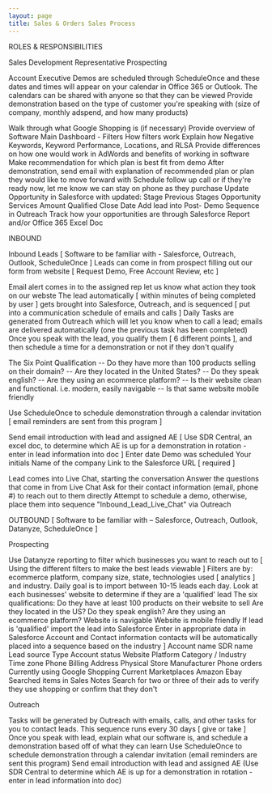 ```yaml
---
layout: page
title: Sales & Orders Sales Process
---
```


ROLES & RESPONSIBILITIES

Sales Development Representative
Prospecting

Account Executive
Demos are scheduled through ScheduleOnce and these dates and times will appear on your calendar in Office 365 or Outlook. The calendars can be shared with anyone so that they can be viewed
Provide demonstration based on the type of customer you're speaking with (size of company, monthly adspend, and how many products)

Walk through what Google Shopping is (if necessary)
Provide overview of Software
Main Dashboard - Filters
How filters work
Explain how Negative Keywords, Keyword Performance, Locations, and RLSA
Provide differences on how one would work in AdWords and benefits of working in software
Make recommendation for which plan is best fit from demo
After demonstration, send email with explanation of recommended plan or plan they would like to move forward with
Schedule follow up call or if they're ready now, let me know we can stay on phone as they purchase
Update Opportunity in Salesforce with updated:
Stage
Previous Stages
Opportunity Services
Amount
Qualified
Close Date
Add lead into Post- Demo Sequence in Outreach
Track how your opportunities are through Salesforce Report and/or Office 365 Excel Doc

INBOUND

Inbound Leads  [ Software to be familiar with - Salesforce, Outreach, Outlook, ScheduleOnce ]
Leads can come in from prospect filling out our form from website [ Request Demo, Free Account Review, etc ]

Email alert comes in to the assigned rep let us know what action they took on our webste
The lead automatically [ within minutes of being completed by user ] gets brought into Salesforce, Outreach, and is sequenced [ put into a communication schedule of emails and calls ]
Daily Tasks are generated from Outreach which will let you know when to call a lead; emails are delivered automatically (one the previous task has been completed)
Once you speak with the lead, you qualify them [ 6 different points ], and then schedule a time for a demonstration or not if they don't qualify

The Six Point Qualification
-- Do they have more than 100 products selling on their domain?
-- Are they located in the United States?
-- Do they speak english?
-- Are they using an ecommerce platform?
-- Is their website clean and functional. i.e. modern, easily navigable
-- Is that same website mobile friendly

Use ScheduleOnce to schedule demonstration through a calendar invitation [ email reminders are sent from this program ]

Send email introduction with lead and assigned AE  [ Use SDR Central, an excel doc, to determine which AE is up for a demonstration in rotation - enter in lead information into doc ]
Enter date Demo was scheduled
Your initials
Name of the company
Link to the Salesforce URL [ required ]

Lead comes into Live Chat, starting the conversation
Answer the questions that come in from Live Chat
Ask for their contact information (email, phone #) to reach out to them directly
Attempt to schedule a demo, otherwise, place them into sequence "Inbound_Lead_Live_Chat" via Outreach


OUTBOUND  [ Software to be familiar with – Salesforce, Outreach, Outlook, Datanyze, ScheduleOnce ]

Prospecting

Use Datanyze reporting to filter which businesses you want to reach out to [ Using the different filters to make the best leads viewable ]
Filters are by: ecommerce platform, company size, state, technologies used [ analytics ] and industry. Daily goal is to import between 10-15 leads each day.
Look at each businesses' website to determine if they are a 'qualified' lead
The six qualifications:
Do they have at least 100 products on their website to sell
Are they located in the US?
Do they speak english?
Are they using an ecommerce platform?
Website is navigable
Website is mobile friendly
If lead is 'qualified' import the lead into Salesforce
Enter in appropriate data in Salesforce Account and Contact information
contacts will be automatically placed into a sequence based on the industry ]
  Account name
  SDR name
  Lead source
  Type
  Account status
  Website
  Platform
  Category / Industry
  Time zone
  Phone
  Billing Address
  Physical Store
  Manufacturer
  Phone orders
  Currently using Google Shopping
  Current Marketplaces
  Amazon
  Ebay
  Searched items in Sales Notes
  Search for two or three of their ads to verify they use shopping or confirm that they don't

Outreach

Tasks will be generated by Outreach with emails, calls, and other tasks for you to contact leads. This sequence runs every 30 days [ give or take ]
Once you speak with lead, explain what our software is, and schedule a demonstration based off of what they can learn
Use ScheduleOnce to schedule demonstration through a calendar invitation (email reminders are sent this program)
Send email introduction with lead and assigned AE (Use SDR Central to determine which AE is up for a demonstration in rotation - enter in lead information into doc)
